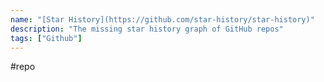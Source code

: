 ```yaml
---
name: "[Star History](https://github.com/star-history/star-history)"
description: "The missing star history graph of GitHub repos"
tags: ["Github"]
---
```

#repo